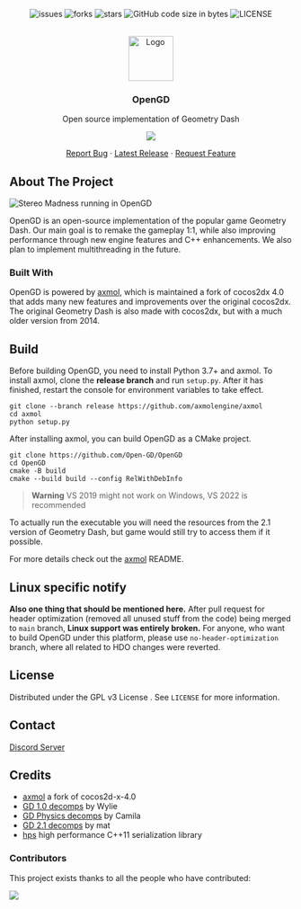 


<div align="center">

![issues](https://img.shields.io/github/issues/Open-GD/OpenGD?style=for-the-badge&color=blue)
![forks](https://img.shields.io/github/forks/Open-GD/OpenGD?style=for-the-badge)
![stars](https://img.shields.io/github/stars/Open-GD/OpenGD?style=for-the-badge&color=blue)
![GitHub code size in bytes](https://img.shields.io/github/languages/code-size/Open-GD/OpenGD?style=for-the-badge&color=blue)
![LICENSE](https://img.shields.io/github/license/Open-GD/OpenGD?style=for-the-badge&color=blue)
</div>

<!-- PROJECT LOGO -->
<br />
<div align="center">
  <a href="https://github.com/Open-GD/OpenGD/releases/latest">
    <img src="https://user-images.githubusercontent.com/54410739/226145157-61edd6d9-eec4-479c-83b6-3f0c32e278c3.png" alt="Logo" width="80" height="80">
  </a>

  <h3 align="center">OpenGD</h3>

  <p align="center">
    Open source implementation of Geometry Dash
    <br />   
  </p>
  
![](https://img.shields.io/badge/platforms-windows%20%7C%20linux%20%7C%20mac%20%7C%20android%20%7C%20ios-blue)
    <p align="center">
    <a href="https://github.com/Open-GD/OpenGD/issues">Report Bug</a>
    ·
    <a href="https://github.com/Open-GD/OpenGD/releases/latest">Latest Release</a>
 · 
 <a href="https://github.com/Open-GD/OpenGD/issues">Request Feature</a>
  </p>
</div>


<!-- ABOUT THE PROJECT -->
## About The Project

![Stereo Madness running in OpenGD](https://cdn.discordapp.com/attachments/847950548921614366/1086798200146497647/6046uyhlekoa1.png "OpenGD")


OpenGD is an open-source implementation of the popular game Geometry Dash. Our main goal is to remake the gameplay 1:1, while also improving performance through new engine features and C++ enhancements. We also plan to implement multithreading in the future.

### Built With

OpenGD is powered by [axmol](https://github.com/axmolengine/axmol), which is maintained a fork of cocos2dx 4.0 that adds many new features and improvements over the original cocos2dx. The original Geometry Dash is also made with cocos2dx, but with a much older version from 2014.

## Build


Before building OpenGD, you need to install Python 3.7+ and axmol. To install axmol, clone the **release branch** and run `setup.py`. After it has finished, restart the console for environment variables to take effect.
```
git clone --branch release https://github.com/axmolengine/axmol
cd axmol
python setup.py
```

After installing axmol, you can build OpenGD as a CMake project.
```
git clone https://github.com/Open-GD/OpenGD
cd OpenGD
cmake -B build
cmake --build build --config RelWithDebInfo
```

> **Warning**
> VS 2019 might not work on Windows, VS 2022 is recommended

To actually run the executable you will need the resources from the 2.1 version of Geometry Dash, but game would still try to access them if it possible.

For more details check out the [axmol](https://github.com/axmolengine/axmol) README.

## Linux specific notify

**Also one thing that should be mentioned here.** After pull request for header optimization (removed all unused stuff from the code) being merged to `main` branch, **Linux support was entirely broken.** For anyone, who want to build OpenGD under this platform, please use `no-header-optimization` branch, where all related to HDO changes were reverted.


<!-- LICENSE -->
## License

Distributed under the GPL v3 License . See `LICENSE` for more information.

<!-- CONTACT -->
## Contact

[Discord Server](https://discord.gg/gcbuuR4JWg)


<!-- ACKNOWLEDGMENTS -->
## Credits

* [axmol](https://github.com/axmolengine/axmol) a fork of cocos2d-x-4.0
* [GD 1.0 decomps](https://github.com/Wyliemaster/Geometry-Dash-1.0) by Wylie
* [GD Physics decomps](https://github.com/camila314/gdp) by Camila
* [GD 2.1 decomps](https://github.com/matcool/gd-decomps) by mat
* [hps](https://github.com/jl2922/hps) high performance C++11 serialization library

### Contributors
This project exists thanks to all the people who have contributed:

<a href="https://github.com/Open-GD/OpenGD/graphs/contributors">
  <img src="https://contrib.rocks/image?repo=Open-GD/OpenGD" />
</a>

